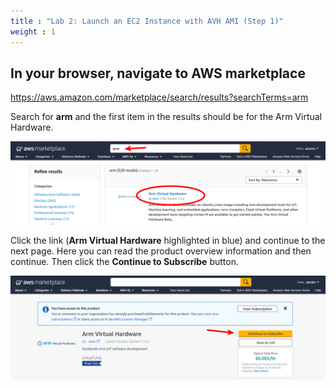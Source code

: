 ```yaml
---
title : "Lab 2: Launch an EC2 Instance with AVH AMI (Step 1)"
weight : 1
---
```


## In your browser, navigate to AWS marketplace
https://aws.amazon.com/marketplace/search/results?searchTerms=arm

Search for **arm** and the first item in the results should be for the Arm Virtual Hardware.

![avh_overview](/static/marketplace-1.png)

Click the link (**Arm Virtual Hardware** highlighted in blue) and continue to the next page. Here you can read the product overview information and then continue. Then click the **Continue to Subscribe** button.

![avh_overview](/static/marketplace-2.png)


